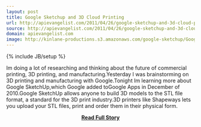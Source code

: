 ```yaml
---
layout: post
title: Google Sketchup and 3D Cloud Printing
url: http://apievangelist.com/2011/04/26/google-sketchup-and-3d-cloud-printing/
source: http://apievangelist.com/2011/04/26/google-sketchup-and-3d-cloud-printing/
domain: apievangelist.com
image: http://kinlane-productions.s3.amazonaws.com/google-sketchup/Google-SketchUp.png
---
```

{% include JB/setup %}<p>Im doing a lot of researching and thinking about the future of commercial printing, 3D printing, and manufacturing.Yesterday I was brainstorming on 3D printing and manufacturing with Google.Tonight Im learning more about Google SketchUp,which Google added toGoogle Apps in December of 2010.Google SketchUp allows anyone to build 3D models to the STL file format, a standard for the 3D print industry.3D printers like Shapeways lets you upload your STL files, print and order them in their physical form.</p>
<center><p><a href="http://apievangelist.com/2011/04/26/google-sketchup-and-3d-cloud-printing/" style='padding:25px; font-sze:18px; font-weight: bold;'>Read Full Story</a></p></center>
